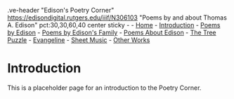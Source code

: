 .ve-header "Edison's Poetry Corner" https://edisondigital.rutgers.edu/iiif/N306103 "Poems by and about Thomas A. Edison" pct:30,30,60,40 center sticky - 
    - [Home](/#)
    - [Introduction](introduction)
    - [Poems by Edison](poems-by-edison)
    - [Poems by Edison's Family](family-poems)
    - [Poems About Edison](poems-about-edison)
    - [The Tree Puzzle](the-tree-puzzle)
    - [Evangeline](evangeline)
    - [Sheet Music](sheet-music)
    - [Other Works](other)
    
# Introduction

This is a placeholder page for an introduction to the Poetry Corner.
